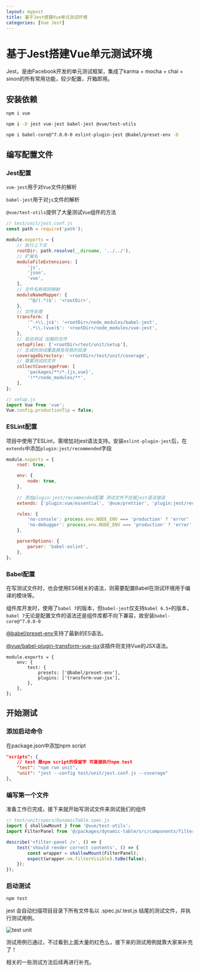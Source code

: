 ```yaml
---
layout: mypost
title: 基于Jest搭建Vue单元测试环境
categories: [Vue Jest]
---
```


# 基于Jest搭建Vue单元测试环境

Jest，是由Facebook开发的单元测试框架，集成了karma + mocha + chai + sinon的所有常用功能，较少配置，开箱即用。

## 安装依赖

```sh
npm i vue

npm i -D jest vue-jest babel-jest @vue/test-utils

npm i babel-core@^7.0.0-0 eslint-plugin-jest @babel/preset-env -D
```

## 编写配置文件

### Jest配置

`vue-jest`用于对`Vue`文件的解析

`babel-jest`用于对`js`文件的解析

`@vue/test-utils`提供了大量测试`Vue`组件的方法

```js
// test/unit/jest.conf.js
const path = require('path');

module.exports = {
    // 执行上下文
	rootDir: path.resolve(__dirname, '../../'),
	// 扩展名
  	moduleFileExtensions: [
    	'js',
	    'json',
    	'vue',
  	],
    // 文件名称规则映射
  	moduleNameMapper: {
    	'^@/(.*)$': '<rootDir>',
  	},
    // 文件处理
  	transform: {
    	'^.+\\.js$': '<rootDir>/node_modules/babel-jest',
    	'.*\\.(vue)$': '<rootDir>/node_modules/vue-jest',
  	},
    // 启动测试 加载的文件
  	setupFiles: ['<rootDir>/test/unit/setup'],
    // 生成的测试覆盖报告存放的目录
  	coverageDirectory: '<rootDir>/test/unit/coverage',
    // 需要测试的文件
  	collectCoverageFrom: [
    	'packages/**/*.{js,vue}',
    	'!**/node_modules/**',
  	],
};

// setup.js
import Vue from 'vue';
Vue.config.productionTip = false;
```

### ESLint配置

项目中使用了ESLint，需增加对jest语法支持。安装`eslint-plugin-jest`后，在`extends`中添加`plugin:jest/recommended`字段

```js
module.exports = {
    root: true,

    env: {
        node: true,
    },
    
    // 添加plugin:jest/recommended配置 测试文件不在报jest语法错误
    extends: ['plugin:vue/essential', '@vue/prettier', 'plugin:jest/recommended'],

    rules: {
        'no-console': process.env.NODE_ENV === 'production' ? 'error' : 'off',
        'no-debugger': process.env.NODE_ENV === 'production' ? 'error' : 'off',
    },

    parserOptions: {
        parser: 'babel-eslint',
    },
};

```

### Babel配置

在写测试文件时，也会使用ES6相关的语法，则需要配置Babel在测试环境用于编译的模块等。

组件库开发时，使用了`babel 7`的版本，但`babel-jest`仅支持`babel 6.5+`的版本，`babel 7`无论是配置文件的语法还是组件库都不向下兼容，故安装`babel-core@^7.0.0-0`


[@babel/preset-env](https://babeljs.io/docs/en/babel-preset-env)支持了最新的ES语法。

[@vue/babel-plugin-transform-vue-jsx](https://github.com/vuejs/babel-plugin-transform-vue-jsx)该插件则支持Vue的JSX语法。

```
module.exports = {
    env: {
        test: {
            presets: ['@babel/preset-env'],
            plugins: ['transform-vue-jsx'],
        },
    },
};
```

## 开始测试

### 添加启动命令

在package.json中添加npm script

```json
"scripts": {
    // test 是npm script的保留字 可直接执行npm test
    "test": "npm run unit",
  	"unit": "jest --config test/unit/jest.conf.js --coverage"
},
```

### 编写第一个文件

准备工作已完成，接下来就开始写测试文件来测试我们的组件

```js
// test/unit/specs/DynamicTable.spec.js
import { shallowMount } from '@vue/test-utils';
import FilterPanel from '@/packages/dynamic-table/src/components/filter-panel.vue';

describe('<filter-panel />', () => {
    test('should render correct contents', () => {
        const wrapper = shallowMount(FilterPanel);
        expect(wrapper.vm.filterVisible).toBe(false);
    });
});

```

### 启动测试

```sh
npm test
```

jest 会自动扫描项目目录下所有文件名以 .spec.js/.test.js 结尾的测试文件，并执行测试用例。

![test unit](/static/2019/04/22/test-unit.png)

测试用例已通过，不过看到上面大量的红色么，接下来的测试用例就靠大家来补充了！

相关的一些测试方法后续再进行补充。